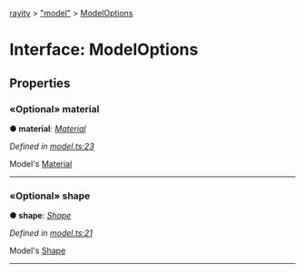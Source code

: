 [rayity](../README.md) > ["model"](../modules/_model_.md) > [ModelOptions](../interfaces/_model_.modeloptions.md)



# Interface: ModelOptions


## Properties
<a id="material"></a>

### «Optional» material

**●  material**:  *[Material](_material_.material.md)* 

*Defined in [model.ts:23](https://github.com/gribbet/rayity/blob/7a9144e/src/model.ts#L23)*



Model's [Material](_material_.material.md)




___

<a id="shape"></a>

### «Optional» shape

**●  shape**:  *[Shape](_shape_.shape.md)* 

*Defined in [model.ts:21](https://github.com/gribbet/rayity/blob/7a9144e/src/model.ts#L21)*



Model's [Shape](_shape_.shape.md)




___


